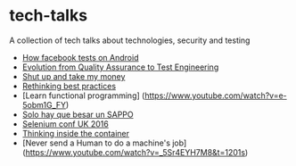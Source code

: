 # tech-talks
A collection of tech talks about technologies, security and testing

* [How facebook tests on Android](https://www.youtube.com/watch?v=HUE_yrd8tl0)
* [Evolution from Quality Assurance to Test Engineering](https://www.youtube.com/watch?v=nyOHJ4GR4iU)
* [Shut up and take my money](https://media.ccc.de/v/33c3-7969-shut_up_and_take_my_money#video&t=613)
* [Rethinking best practices](https://www.youtube.com/watch?v=x7cQ3mrcKaY)
* [Learn functional programming] (https://www.youtube.com/watch?v=e-5obm1G_FY)
* [Solo hay que besar un SAPPO](https://www.youtube.com/watch?time_continue=1&v=xJNuOHFEvc0)
* [Selenium conf UK 2016](https://www.youtube.com/watch?v=xtvvelPDzPQ)
* [Thinking inside the container](https://www.youtube.com/watch?v=YViFZBoKqjg)
* [Never send a Human to do a machine's job] (https://www.youtube.com/watch?v=_5Sr4EYH7M8&t=1201s)
